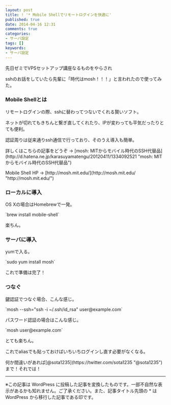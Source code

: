 ```yaml
---
layout: post
title: ! '* Mobile Shellでリモートログインを快適に'
published: true
date: 2014-04-16 12:31
comments: true
categories:
- サーバ設定
tags: []
keywords:
- サーバ設定
---
```

<p>先日ゼミでVPSセットアップ講座なるものをやらされ</p>

<p>sshのお話をしていたら先輩に「時代はmosh！！！」と言われたので使ってみた。</p>

### Mobile Shellとは

<p>リモートログインの際、sshに替わってつないでくれる賢いソフト。</p>

<p>ネットが切れてもきちんと繋ぎ直してくれたり、IPが変わっても平気だったりとても便利。</p>

<p>認証周りは従来通りssh通信で行っており、そのうえ導入も簡単。</p>

<p>詳しくはこちらの記事をどうぞ → [mosh: MITからモバイル時代のSSH代替品](http://d.hatena.ne.jp/karasuyamatengu/20120411/1334092521 "mosh: MITからモバイル時代のSSH代替品")</p>

<p>Mobile Shell HP → [http://mosh.mit.edu/](http://mosh.mit.edu/ "http://mosh.mit.edu/")</p>

### ローカルに導入

<p>OS Xの場合はHomebrewで一発。</p>

<p>`brew install mobile-shell`</p>

<p>楽ちん。</p>

### サーバに導入

<p>yumで入る。</p>

<p>`sudo yum install mosh`</p>

<p>これで準備は完了！</p>

### つなぐ

<p>鍵認証でつなぐ場合、こんな感じ。</p>

<p>`mosh --ssh="ssh -i ~/.ssh/id_rsa" user@example.com`</p>

<p>パスワード認証の場合はこんな感じ。</p>

<p>`mosh user@example.com`</p>

<p>とても楽ちん。</p>

<p>これでaliasでも貼っておけばいちいちログインし直す必要がなくなる。</p>

<p>何か間違いがあれば[@sota1235](https://twitter.com/sota1235 "@sota1235")まで！それでは！</p>

---
※この記事は WordPress に投稿した記事を変換したものです。一部不自然な表示があるかも知れません。ご了承ください。また、記事タイトル先頭の * は WordPress から移行した記事である印です。
